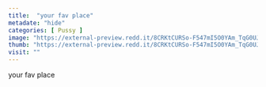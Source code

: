 ```yaml
---
title:  "your fav place"
metadate: "hide"
categories: [ Pussy ]
image: "https://external-preview.redd.it/8CRKtCURSo-F547mI5O0YAm_TqG0UJvRoAi8YMAFD5o.png?auto=webp&s=9f7bd9c7f097b2d335881eb72f29d523d1e1cb91"
thumb: "https://external-preview.redd.it/8CRKtCURSo-F547mI5O0YAm_TqG0UJvRoAi8YMAFD5o.png?width=1080&crop=smart&auto=webp&s=77ad947e123d506a859783947b46bb7bd4289c38"
visit: ""
---
```

your fav place
